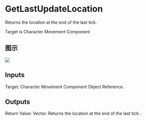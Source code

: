 # GetLastUpdateLocation

Returns the location at the end of the last tick.

Target is Character Movement Component

## 图示

![]($-20221218-20181564.png)

## Inputs

Target: Character Movement Component Object Reference.  

## Outputs

Return Value: Vector. Returns the location at the end of the last tick..

